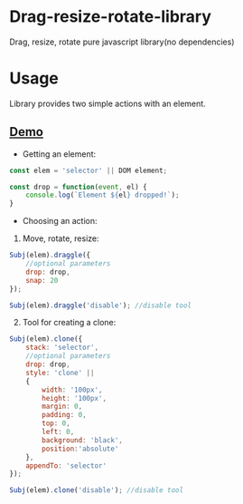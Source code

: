 # Drag-resize-rotate-library
Drag, resize, rotate pure javascript library(no dependencies)


# Usage

Library provides two simple actions with an element. 

## [Demo](http://jsfiddle.net/Doigrales/qgwzch0v/)


 - Getting an element:

```javascript
const elem = 'selector' || DOM element;

const drop = function(event, el) {
    console.log(`Element ${el} dropped!`);
}
```

- Choosing an action:

1) Move, rotate, resize:

```javascript
Subj(elem).draggle({
    //optional parameters
    drop: drop,
    snap: 20
});

Subj(elem).draggle('disable'); //disable tool
```

2) Tool for creating a clone:

```javascript
Subj(elem).clone({
    stack: 'selector',
    //optional parameters
    drop: drop,
    style: 'clone' || 
    { 
        width: '100px', 
	    height: '100px',
	    margin: 0,
	    padding: 0,
	    top: 0,
	    left: 0,
	    background: 'black',
	    position:'absolute'
    },
    appendTo: 'selector'
});

Subj(elem).clone('disable'); //disable tool
```
